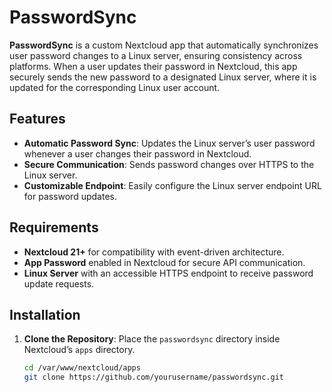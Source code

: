 # PasswordSync

**PasswordSync** is a custom Nextcloud app that automatically synchronizes user password changes to a Linux server, ensuring consistency across platforms. When a user updates their password in Nextcloud, this app securely sends the new password to a designated Linux server, where it is updated for the corresponding Linux user account.

## Features

- **Automatic Password Sync**: Updates the Linux server’s user password whenever a user changes their password in Nextcloud.
- **Secure Communication**: Sends password changes over HTTPS to the Linux server.
- **Customizable Endpoint**: Easily configure the Linux server endpoint URL for password updates.

## Requirements

- **Nextcloud 21+** for compatibility with event-driven architecture.
- **App Password** enabled in Nextcloud for secure API communication.
- **Linux Server** with an accessible HTTPS endpoint to receive password update requests.

## Installation

1. **Clone the Repository**: Place the `passwordsync` directory inside Nextcloud’s `apps` directory.
   ```bash
   cd /var/www/nextcloud/apps
   git clone https://github.com/yourusername/passwordsync.git


